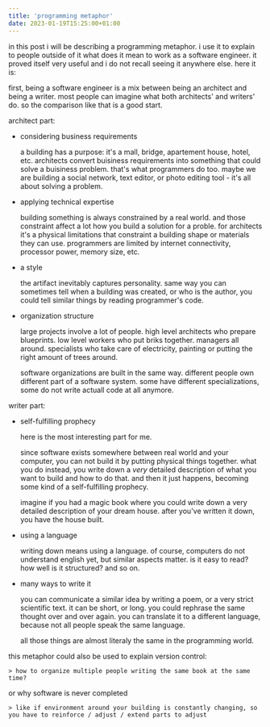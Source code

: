 ```yaml
---
title: 'programming metaphor'
date: 2023-01-19T15:25:00+01:00
---
```


in this post i will be describing a programming metaphor.
i use it to explain to people outside of it what does it mean to work as a software engineer.
it proved itself very useful and i do not recall seeing it anywhere else. here it is:

first, being a software engineer is a mix between being an architect and being a writer.
most people can imagine what both architects' and writers' do.
so the comparison like that is a good start.

architect part:

* considering business requirements

    a building has a purpose: it's a mall, bridge, apartement house, hotel, etc.
    architects convert buisiness requirements into something that could solve a buisiness problem.
    that's what programmers do too.
    maybe we are building a social network, text editor, or photo editing tool - it's all about solving a problem.

* applying technical expertise

    building something is always constrained by a real world.
    and those constraint affect a lot how you build a solution for a proble.
    for architects it's a physical limitations that constraint a building shape or materials they can use.
    programmers are limited by internet connectivity, processor power, memory size, etc.

* a style

    the artifact inevitably captures personality. 
    same way you can sometimes tell when a building was created, or who is the author,
    you could tell similar things by reading programmer's code.

* organization structure

    large projects involve a lot of people.
    high level architects who prepare blueprints.
    low level workers who put briks together.
    managers all around.
    specialists who take care of electricity, painting or putting the right amount of trees around.

    software organizations are built in the same way.
    different people own different part of a software system.
    some have different specializations, some do not write actuall code at all anymore.

writer part:

* self-fulfilling prophecy

    here is the most interesting part for me.

    since software exists somewhere between real world and your computer, you can not build it by putting physical things together.
    what you do instead, you write down a _very_ detailed description of what you want to build and how to do that.
    and then it just happens, becoming some kind of a self-fulfilling prophecy.

    imagine if you had a magic book where you could write down a very detailed description of your dream house.
    after you've written it down, you have the house built.

* using a language

    writing down means using a language.
    of course, computers do not understand english yet, but similar aspects matter.
    is it easy to read?
    how well is it structured?
    and so on.

* many ways to write it

    you can communicate a similar idea by writing a poem, or a very strict scientific text.
    it can be short, or long.
    you could rephrase the same thought over and over again.
    you can translate it to a different language, because not all people speak the same language.
    
    all those things are almost literaly the same in the programming world.


this metaphor could also be used to explain version control:

    > how to organize multiple people writing the same book at the same time?

or why software is never completed 
    
    > like if environment around your building is constantly changing, so you have to reinforce / adjust / extend parts to adjust
